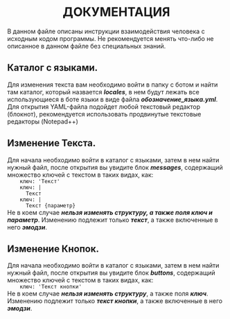 <h1 align="center">ДОКУМЕНТАЦИЯ</h1>
В данном файле описаны инструкции взаимодействия человека с исходным кодом программы. Не рекомендуется менять что-либо не описанное в данном файле без специальных знаний.
<h2>Каталог с языками.</h2>
Для изменения текста вам необходимо войти в папку с ботом и найти там каталог, который назвается <b><i>locales</i></b>, в нем будут лежать все использующиеся в боте языки в виде файла <b><i>обозначение_языка.yml</i></b>. 
Для открытия YAML-файла подойдет любой текстовый редактор (блокнот), рекомендуется использовать продвинутые текстовые редакторы (Notepad++) 

<h2>Изменение Текста.</h2>
Для начала необходимо войти в каталог с языками, затем в нем найти нужный файл, после открытия вы увидите блок <b><i>messages</i></b>, содержащий множество ключей с текстом в таких видах, как:
<code>
	ключ: 'Текст'
	ключ: |
	  Текст
	ключ: |
	  Текст {параметр}
</code>
Не в коем случае <b><i>нельзя изменять структуру, а также поля ключ и параметр</i></b>. Изменению подлежит только <b><i>текст</i></b>, а также включенные в него <b><i>эмодзи</i></b>.
<h2>Изменение Кнопок.</h2>
Для начала необходимо войти в каталог с языками, затем в нем найти нужный файл, после открытия вы увидите блок <b><i>buttons</i></b>, содержащий множество ключей с текстом в таких видах, как:
<code>
	ключ: 'Текст кнопки'
</code>
Не в коем случае <b><i>нельзя изменять структуру</i></b>, а также поля <b><i>ключ</i></b>. Изменению подлежит только <b><i>текст кнопки</i></b>, а также включенные в него <b><i>эмодзи</i></b>.

